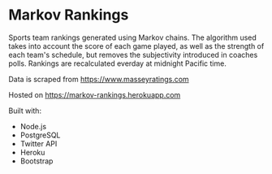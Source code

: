 # Markov Rankings
Sports team rankings generated using Markov chains.  The algorithm used takes into account the score of each game played, as well as the strength of each team's schedule, but removes the subjectivity introduced in coaches polls.  Rankings are recalculated everday at midnight Pacific time.  

Data is scraped from https://www.masseyratings.com

Hosted on https://markov-rankings.herokuapp.com

Built with: 
* Node.js
* PostgreSQL
* Twitter API
* Heroku
* Bootstrap